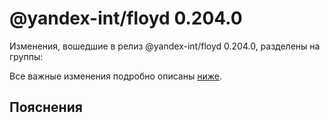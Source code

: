 # @yandex-int/floyd 0.204.0

<!-- ЧЕЛОВЕЧЕСКОЕ ВСТУПЛЕНИЕ -->

Изменения, вошедшие в релиз @yandex-int/floyd 0.204.0, разделены на группы:

Все важные изменения подробно описаны [ниже](#Пояснения).

## Пояснения

